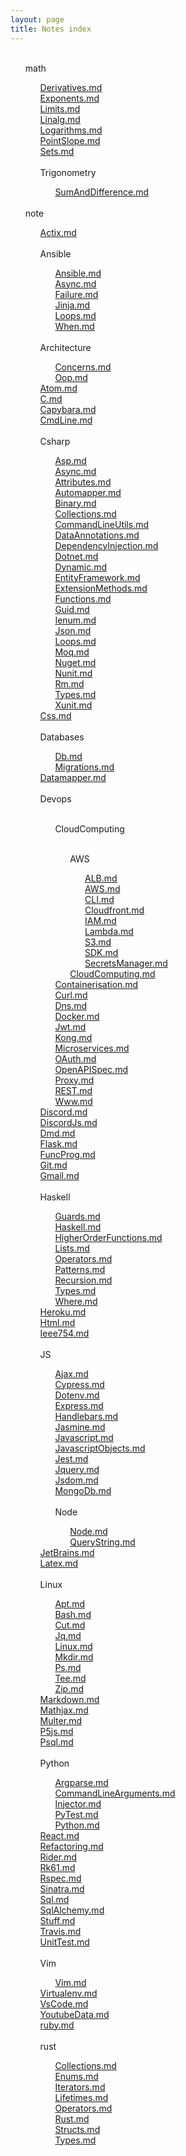 ```yaml
---
layout: page
title: Notes index
---
```

<ul><br><l>math</l><ul><l><a href='/math/Derivatives'>Derivatives.md</a></l><br><l><a href='/math/Exponents'>Exponents.md</a></l><br><l><a href='/math/Limits'>Limits.md</a></l><br><l><a href='/math/Linalg'>Linalg.md</a></l><br><l><a href='/math/Logarithms'>Logarithms.md</a></l><br><l><a href='/math/PointSlope'>PointSlope.md</a></l><br><l><a href='/math/Sets'>Sets.md</a></l><br><br><l>Trigonometry</l><ul><l><a href='/math/Trigonometry/SumAndDifference'>SumAndDifference.md</a></l><br></ul></ul><br><l>note</l><ul><l><a href='/note/Actix'>Actix.md</a></l><br><br><l>Ansible</l><ul><l><a href='/note/Ansible/Ansible'>Ansible.md</a></l><br><l><a href='/note/Ansible/Async'>Async.md</a></l><br><l><a href='/note/Ansible/Failure'>Failure.md</a></l><br><l><a href='/note/Ansible/Jinja'>Jinja.md</a></l><br><l><a href='/note/Ansible/Loops'>Loops.md</a></l><br><l><a href='/note/Ansible/When'>When.md</a></l><br></ul><br><l>Architecture</l><ul><l><a href='/note/Architecture/Concerns'>Concerns.md</a></l><br><l><a href='/note/Architecture/Oop'>Oop.md</a></l><br></ul><l><a href='/note/Atom'>Atom.md</a></l><br><l><a href='/note/C'>C.md</a></l><br><l><a href='/note/Capybara'>Capybara.md</a></l><br><l><a href='/note/CmdLine'>CmdLine.md</a></l><br><br><l>Csharp</l><ul><l><a href='/note/Csharp/Asp'>Asp.md</a></l><br><l><a href='/note/Csharp/Async'>Async.md</a></l><br><l><a href='/note/Csharp/Attributes'>Attributes.md</a></l><br><l><a href='/note/Csharp/Automapper'>Automapper.md</a></l><br><l><a href='/note/Csharp/Binary'>Binary.md</a></l><br><l><a href='/note/Csharp/Collections'>Collections.md</a></l><br><l><a href='/note/Csharp/CommandLineUtils'>CommandLineUtils.md</a></l><br><l><a href='/note/Csharp/DataAnnotations'>DataAnnotations.md</a></l><br><l><a href='/note/Csharp/DependencyInjection'>DependencyInjection.md</a></l><br><l><a href='/note/Csharp/Dotnet'>Dotnet.md</a></l><br><l><a href='/note/Csharp/Dynamic'>Dynamic.md</a></l><br><l><a href='/note/Csharp/EntityFramework'>EntityFramework.md</a></l><br><l><a href='/note/Csharp/ExtensionMethods'>ExtensionMethods.md</a></l><br><l><a href='/note/Csharp/Functions'>Functions.md</a></l><br><l><a href='/note/Csharp/Guid'>Guid.md</a></l><br><l><a href='/note/Csharp/Ienum'>Ienum.md</a></l><br><l><a href='/note/Csharp/Json'>Json.md</a></l><br><l><a href='/note/Csharp/Loops'>Loops.md</a></l><br><l><a href='/note/Csharp/Moq'>Moq.md</a></l><br><l><a href='/note/Csharp/Nuget'>Nuget.md</a></l><br><l><a href='/note/Csharp/Nunit'>Nunit.md</a></l><br><l><a href='/note/Csharp/Rm'>Rm.md</a></l><br><l><a href='/note/Csharp/Types'>Types.md</a></l><br><l><a href='/note/Csharp/Xunit'>Xunit.md</a></l><br></ul><l><a href='/note/Css'>Css.md</a></l><br><br><l>Databases</l><ul><l><a href='/note/Databases/Db'>Db.md</a></l><br><l><a href='/note/Databases/Migrations'>Migrations.md</a></l><br></ul><l><a href='/note/Datamapper'>Datamapper.md</a></l><br><br><l>Devops</l><ul><br><l>CloudComputing</l><ul><br><l>AWS</l><ul><l><a href='/note/Devops/CloudComputing/AWS/ALB'>ALB.md</a></l><br><l><a href='/note/Devops/CloudComputing/AWS/AWS'>AWS.md</a></l><br><l><a href='/note/Devops/CloudComputing/AWS/CLI'>CLI.md</a></l><br><l><a href='/note/Devops/CloudComputing/AWS/Cloudfront'>Cloudfront.md</a></l><br><l><a href='/note/Devops/CloudComputing/AWS/IAM'>IAM.md</a></l><br><l><a href='/note/Devops/CloudComputing/AWS/Lambda'>Lambda.md</a></l><br><l><a href='/note/Devops/CloudComputing/AWS/S3'>S3.md</a></l><br><l><a href='/note/Devops/CloudComputing/AWS/SDK'>SDK.md</a></l><br><l><a href='/note/Devops/CloudComputing/AWS/SecretsManager'>SecretsManager.md</a></l><br></ul><l><a href='/note/Devops/CloudComputing/CloudComputing'>CloudComputing.md</a></l><br></ul><l><a href='/note/Devops/Containerisation'>Containerisation.md</a></l><br><l><a href='/note/Devops/Curl'>Curl.md</a></l><br><l><a href='/note/Devops/Dns'>Dns.md</a></l><br><l><a href='/note/Devops/Docker'>Docker.md</a></l><br><l><a href='/note/Devops/Jwt'>Jwt.md</a></l><br><l><a href='/note/Devops/Kong'>Kong.md</a></l><br><l><a href='/note/Devops/Microservices'>Microservices.md</a></l><br><l><a href='/note/Devops/OAuth'>OAuth.md</a></l><br><l><a href='/note/Devops/OpenAPISpec'>OpenAPISpec.md</a></l><br><l><a href='/note/Devops/Proxy'>Proxy.md</a></l><br><l><a href='/note/Devops/REST'>REST.md</a></l><br><l><a href='/note/Devops/Www'>Www.md</a></l><br></ul><l><a href='/note/Discord'>Discord.md</a></l><br><l><a href='/note/DiscordJs'>DiscordJs.md</a></l><br><l><a href='/note/Dmd'>Dmd.md</a></l><br><l><a href='/note/Flask'>Flask.md</a></l><br><l><a href='/note/FuncProg'>FuncProg.md</a></l><br><l><a href='/note/Git'>Git.md</a></l><br><l><a href='/note/Gmail'>Gmail.md</a></l><br><br><l>Haskell</l><ul><l><a href='/note/Haskell/Guards'>Guards.md</a></l><br><l><a href='/note/Haskell/Haskell'>Haskell.md</a></l><br><l><a href='/note/Haskell/HigherOrderFunctions'>HigherOrderFunctions.md</a></l><br><l><a href='/note/Haskell/Lists'>Lists.md</a></l><br><l><a href='/note/Haskell/Operators'>Operators.md</a></l><br><l><a href='/note/Haskell/Patterns'>Patterns.md</a></l><br><l><a href='/note/Haskell/Recursion'>Recursion.md</a></l><br><l><a href='/note/Haskell/Types'>Types.md</a></l><br><l><a href='/note/Haskell/Where'>Where.md</a></l><br></ul><l><a href='/note/Heroku'>Heroku.md</a></l><br><l><a href='/note/Html'>Html.md</a></l><br><l><a href='/note/Ieee754'>Ieee754.md</a></l><br><br><l>JS</l><ul><l><a href='/note/JS/Ajax'>Ajax.md</a></l><br><l><a href='/note/JS/Cypress'>Cypress.md</a></l><br><l><a href='/note/JS/Dotenv'>Dotenv.md</a></l><br><l><a href='/note/JS/Express'>Express.md</a></l><br><l><a href='/note/JS/Handlebars'>Handlebars.md</a></l><br><l><a href='/note/JS/Jasmine'>Jasmine.md</a></l><br><l><a href='/note/JS/Javascript'>Javascript.md</a></l><br><l><a href='/note/JS/JavascriptObjects'>JavascriptObjects.md</a></l><br><l><a href='/note/JS/Jest'>Jest.md</a></l><br><l><a href='/note/JS/Jquery'>Jquery.md</a></l><br><l><a href='/note/JS/Jsdom'>Jsdom.md</a></l><br><l><a href='/note/JS/MongoDb'>MongoDb.md</a></l><br><br><l>Node</l><ul><l><a href='/note/JS/Node/Node'>Node.md</a></l><br><l><a href='/note/JS/Node/QueryString'>QueryString.md</a></l><br></ul></ul><l><a href='/note/JetBrains'>JetBrains.md</a></l><br><l><a href='/note/Latex'>Latex.md</a></l><br><br><l>Linux</l><ul><l><a href='/note/Linux/Apt'>Apt.md</a></l><br><l><a href='/note/Linux/Bash'>Bash.md</a></l><br><l><a href='/note/Linux/Cut'>Cut.md</a></l><br><l><a href='/note/Linux/Jq'>Jq.md</a></l><br><l><a href='/note/Linux/Linux'>Linux.md</a></l><br><l><a href='/note/Linux/Mkdir'>Mkdir.md</a></l><br><l><a href='/note/Linux/Ps'>Ps.md</a></l><br><l><a href='/note/Linux/Tee'>Tee.md</a></l><br><l><a href='/note/Linux/Zip'>Zip.md</a></l><br></ul><l><a href='/note/Markdown'>Markdown.md</a></l><br><l><a href='/note/Mathjax'>Mathjax.md</a></l><br><l><a href='/note/Multer'>Multer.md</a></l><br><l><a href='/note/P5js'>P5js.md</a></l><br><l><a href='/note/Psql'>Psql.md</a></l><br><br><l>Python</l><ul><l><a href='/note/Python/Argparse'>Argparse.md</a></l><br><l><a href='/note/Python/CommandLineArguments'>CommandLineArguments.md</a></l><br><l><a href='/note/Python/Injector'>Injector.md</a></l><br><l><a href='/note/Python/PyTest'>PyTest.md</a></l><br><l><a href='/note/Python/Python'>Python.md</a></l><br></ul><l><a href='/note/React'>React.md</a></l><br><l><a href='/note/Refactoring'>Refactoring.md</a></l><br><l><a href='/note/Rider'>Rider.md</a></l><br><l><a href='/note/Rk61'>Rk61.md</a></l><br><l><a href='/note/Rspec'>Rspec.md</a></l><br><l><a href='/note/Sinatra'>Sinatra.md</a></l><br><l><a href='/note/Sql'>Sql.md</a></l><br><l><a href='/note/SqlAlchemy'>SqlAlchemy.md</a></l><br><l><a href='/note/Stuff'>Stuff.md</a></l><br><l><a href='/note/Travis'>Travis.md</a></l><br><l><a href='/note/UnitTest'>UnitTest.md</a></l><br><br><l>Vim</l><ul><l><a href='/note/Vim/Vim'>Vim.md</a></l><br></ul><l><a href='/note/Virtualenv'>Virtualenv.md</a></l><br><l><a href='/note/VsCode'>VsCode.md</a></l><br><l><a href='/note/YoutubeData'>YoutubeData.md</a></l><br><l><a href='/note/ruby'>ruby.md</a></l><br><br><l>rust</l><ul><l><a href='/note/rust/Collections'>Collections.md</a></l><br><l><a href='/note/rust/Enums'>Enums.md</a></l><br><l><a href='/note/rust/Iterators'>Iterators.md</a></l><br><l><a href='/note/rust/Lifetimes'>Lifetimes.md</a></l><br><l><a href='/note/rust/Operators'>Operators.md</a></l><br><l><a href='/note/rust/Rust'>Rust.md</a></l><br><l><a href='/note/rust/Structs'>Structs.md</a></l><br><l><a href='/note/rust/Types'>Types.md</a></l><br></ul></ul></ul>